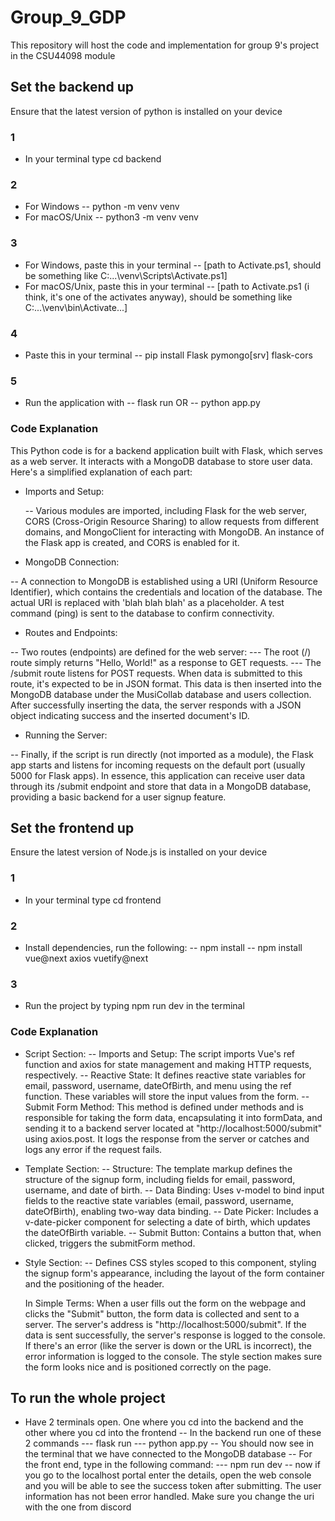 # Group_9_GDP

This repository will host the code and implementation for group 9's project in the CSU44098 module

## Set the backend up

Ensure that the latest version of python is installed on your device

### 1

- In your terminal type cd backend

### 2

- For Windows
  -- python -m venv venv
- For macOS/Unix
  -- python3 -m venv venv

### 3

- For Windows, paste this in your terminal
  -- [path to Activate.ps1, should be something like C:\...\venv\Scripts\Activate.ps1]
- For macOS/Unix, paste this in your terminal
  -- [path to Activate.ps1 (i think, it's one of the activates anyway), should be something like C:\...\venv\bin\Activate...]

### 4

- Paste this in your terminal
  -- pip install Flask pymongo[srv] flask-cors

### 5

- Run the application with
  -- flask run OR
  -- python app.py

### Code Explanation

This Python code is for a backend application built with Flask, which serves as a web server. It interacts with a MongoDB database to store user data. Here's a simplified explanation of each part:

- Imports and Setup:

  -- Various modules are imported, including Flask for the web server, CORS (Cross-Origin Resource Sharing) to allow requests from different domains, and MongoClient for interacting with MongoDB.
  An instance of the Flask app is created, and CORS is enabled for it.

- MongoDB Connection:

-- A connection to MongoDB is established using a URI (Uniform Resource Identifier), which contains the credentials and location of the database. The actual URI is replaced with 'blah blah blah' as a placeholder.
A test command (ping) is sent to the database to confirm connectivity.

- Routes and Endpoints:

-- Two routes (endpoints) are defined for the web server:
--- The root (/) route simply returns "Hello, World!" as a response to GET requests.
--- The /submit route listens for POST requests. When data is submitted to this route, it's expected to be in JSON format. This data is then inserted into the MongoDB database under the MusiCollab database and users collection.
After successfully inserting the data, the server responds with a JSON object indicating success and the inserted document's ID.

- Running the Server:

-- Finally, if the script is run directly (not imported as a module), the Flask app starts and listens for incoming requests on the default port (usually 5000 for Flask apps).
In essence, this application can receive user data through its /submit endpoint and store that data in a MongoDB database, providing a basic backend for a user signup feature.

## Set the frontend up

Ensure the latest version of Node.js is installed on your device

### 1

- In your terminal type cd frontend

### 2

- Install dependencies, run the following:
  -- npm install
  -- npm install vue@next axios vuetify@next

### 3

- Run the project by typing npm run dev in the terminal

### Code Explanation

- Script Section:
  -- Imports and Setup: The script imports Vue's ref function and axios for state management and making HTTP requests, respectively.
  -- Reactive State: It defines reactive state variables for email, password, username, dateOfBirth, and menu using the ref function. These variables will store the input values from the form.
  -- Submit Form Method: This method is defined under methods and is responsible for taking the form data, encapsulating it into formData, and sending it to a backend server located at "http://localhost:5000/submit" using axios.post. It logs the response from the server or catches and logs any error if the request fails.
- Template Section:
  -- Structure: The template markup defines the structure of the signup form, including fields for email, password, username, and date of birth.
  -- Data Binding: Uses v-model to bind input fields to the reactive state variables (email, password, username, dateOfBirth), enabling two-way data binding.
  -- Date Picker: Includes a v-date-picker component for selecting a date of birth, which updates the dateOfBirth variable.
  -- Submit Button: Contains a button that, when clicked, triggers the submitForm method.
- Style Section:
  -- Defines CSS styles scoped to this component, styling the signup form's appearance, including the layout of the form container and the positioning of the header.

  In Simple Terms:
  When a user fills out the form on the webpage and clicks the "Submit" button, the form data is collected and sent to a server. The server's address is "http://localhost:5000/submit". If the data is sent successfully, the server's response is logged to the console. If there's an error (like the server is down or the URL is incorrect), the error information is logged to the console. The style section makes sure the form looks nice and is positioned correctly on the page.

## To run the whole project

- Have 2 terminals open. One where you cd into the backend and the other where you cd into the frontend
  -- In the backend run one of these 2 commands
  --- flask run
  --- python app.py
  -- You should now see in the terminal that we have connected to the MongoDB database
  -- For the front end, type in the following command:
  --- npm run dev
  -- now if you go to the localhost portal enter the details, open the web console and you will be able to see the success token after submitting. The user information has not been error handled. Make sure you change the uri with the one from discord
